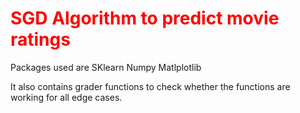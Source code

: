 # <font color='red'>SGD Algorithm to predict movie ratings</font>

Packages used are 
SKlearn
Numpy
Matlplotlib







It also contains grader functions to check whether the functions are working for all edge cases.
